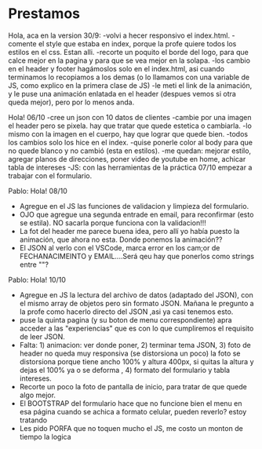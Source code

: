# Prestamos
Hola, aca en la version 30/9:
  -volvi a hecer responsivo el index.html.
  -comente el style que estaba en index, porque la profe quiere todos los estilos en el css. Estan alli.
  -recorte un poquito el borde del logo, para que calce mejor en la pagina y para que se vea mejor en la solapa.
  -los cambio en el header y footer hagámoslos solo en el index.html, asi cuando terminamos lo recopiamos a los demas (o lo llamamos con una variable de JS, como explico en la primera clase de JS)
  -le meti el link de la animación, y le puse una animación enlatada en el header (despues vemos si otra queda mejor), pero por lo menos anda.
  
Hola! 06/10 
-cree un json con 10 datos de clientes
-cambie por una imagen el header pero se pixela. hay que tratar que quede estetica o cambiarla. 
-lo mismo con la imagen en el cuerpo, hay que lograr que quede bien.
-todos los cambios solo los hice en el index.
-quise ponerle color al body para que no quede blanco y no cambió (esta en estilos).
-me quedan: mejorar estilo, agregar planos de direcciones, poner video de youtube en home, achicar tabla de intereses
-JS: con las herramientas de la práctica 07/10 empezar a trabajar con el formulario.

Pablo: Hola! 08/10
- Agregue en el JS las funciones de validacion y limpieza del formulario.
- OJO que agregue una segunda entrade en email, para reconfirmar (esto se estila). NO sacarla porque funciona con la validacion!!!
- La fot del header me parece buena idea, pero allí yo había puesto la animación, que ahora no esta. Donde ponemos la animación??
- El JSON al verlo con el VSCode, marca error en los cam;or de FECHANACIMEINTO  y EMAIL....Será qeu hay que ponerlos como strings entre ""?

Pablo: Hola! 10/10
- Agregue en JS la lectura del archivo de datos (adaptado del JSON), con el mismo array de objetos pero sin formato JSON. Mañana le pregunto a la profe como hacerlo directo del JSON ,asi ya casi tenemos esto.
- puse la quinta pagina (y su boton de menu correspondiente) apra acceder a las "experiencias" que es con lo que cumpliremos el requisito de leer JSON.
- Falta: 1) animacion: ver donde poner, 2) terminar tema JSON, 3) foto de header no queda muy responsiva (se distorsiona un poco) la foto se distorsiona porque tiene ancho 100% y altura 400px, si quitas la altura y dejas el 100% ya o se deforma , 4) formato del formulario y tabla intereses.
- Recorte un poco la foto de pantalla de inicio, para tratar de que quede algo mejor.
- El BOOTSTRAP del formulario hace que no funcione bien el menu en esa página cuando se achica a formato celular, pueden reverlo? estoy tratando 
- Les pido PORFA que no toquen mucho el JS, me costo un monton de tiempo la logica  
